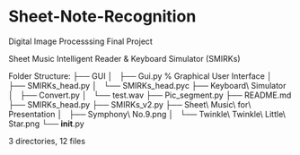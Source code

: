 # Sheet-Note-Recognition

Digital Image Processsing Final Project

Sheet Music Intelligent Reader & Keyboard Simulator (SMIRKs)

Folder Structure:
├── GUI
│   ├── Gui.py % Graphical User Interface 
│   ├── SMIRKs_head.py
│   └── SMIRKs_head.pyc
├── Keyboard\ Simulator
│   ├── Convert.py
│   └── test.wav
├── Pic_segment.py
├── README.md
├── SMIRKs_head.py
├── SMIRKs_v2.py
├── Sheet\ Music\ for\ Presentation
│   ├── Symphony\ No.9.png
│   └── Twinkle\ Twinkle\ Little\ Star.png
└── __init__.py

3 directories, 12 files
